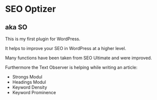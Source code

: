 SEO Optizer
=======================
aka SO
--------
This is my first plugin for WordPress.

It helps to improve your SEO in WordPress at a higher level.

Many functions have been taken from SEO Ultimate and were improved.

Furthermore the Text Observer is helping while writing an article:
- Strongs Modul
- Headings Modul
- Keyword Density
- Keyword Prominence